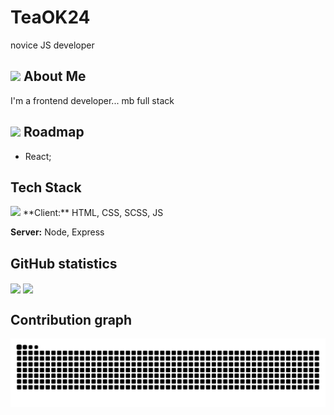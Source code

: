 # TeaOK24

novice JS developer


## <img src="{https://github.com/alexandresanlim/Badges4-README.md-Profile?tab=readme-ov-file#-ide-}" /> About Me
I'm a frontend developer...
                      mb full stack


## <img src="{https://github.com/alexandresanlim/Badges4-README.md-Profile?tab=readme-ov-file#-education-}" /> Roadmap

- React;


## Tech Stack

<img src="{https://github.com/alexandresanlim/Badges4-README.md-Profile?tab=readme-ov-file#orm}" />
**Client:** HTML, CSS, SCSS, JS

**Server:** Node, Express 

## GitHub statistics

<a href="">
  <img align="center" src="https://github-readme-stats-jqie.vercel.app/api/top-langs/?username=TeaOK24&layout=compact&theme=tokyonight&langs_count=12" width="34%"/></a>
<a href="">
  <img align="center" src="https://github-readme-stats.vercel.app/api?username=TeaOK24&show_icons=true&theme=radical" width="65%"/>
</a>


## Contribution graph
<div style="text-align: center;">
  <picture>
    <source media="(prefers-color-scheme: dark)" srcset="https://raw.githubusercontent.com/TeaOK24/TeaOK24/refs/heads/output/github-contribution-grid-snake-dark.svg" />
    <source media="(prefers-color-scheme: light)" srcset="https://raw.githubusercontent.com/TeaOK24/TeaOK24/refs/heads/output/github-contribution-grid-snake.svg" />
    <img alt="github-snake" src="https://raw.githubusercontent.com/TeaOK24/TeaOK24/refs/heads/output/github-contribution-grid-snake.svg" />
  </picture>
</div>
